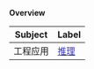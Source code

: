 **Overview**

| Subject | Label                                                        |
| ------- | ------------------------------------------------------------ |
| 工程应用 |[<font color=#3333cc>推理</font>](algorithm/工程应用/02推理.md) 

